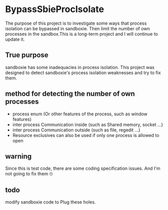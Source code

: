 # BypassSbieProcIsolate
The purpose of this project is to investigate some ways that process isolation can be bypassed in sandboxie. Then limit the number of own processes in the sandbox.This is a long-term project and I will continue to update it.

## True purpose
sandboxie has some inadequacies in process isolation. This project was designed to detect sandboxie's process isolation weaknesses and try to fix them.

## method for detecting the number of own processes
+ process enum (Or other features of the process, such as window features)
+ inter process Communication inside (such as Shared memory, socket ...)
+ inter process Communication outside (such as file, regedit ...)
+ Resource exclusives can also be used if only one process is allowed to open

## warning
Since this is test code, there are some coding specification issues. 
And I'm not going to fix them 🙄

## todo
modify sandboxie code to Plug these holes.
